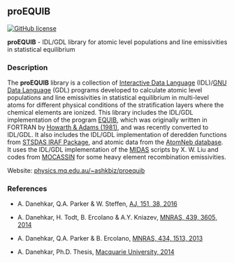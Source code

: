 ## proEQUIB
[![GitHub license](https://img.shields.io/aur/license/yaourt.svg)](https://github.com/equib/proEQUIB/blob/master/LICENSE)

**proEQUIB** - IDL/GDL library for atomic level populations and line emissivities in statistical equilibrium

### Description
The **proEQUIB** library is a collection of [Interactive Data Language](http://www.harrisgeospatial.com/ProductsandSolutions/GeospatialProducts/IDL.aspx) (IDL)/[GNU Data Language](http://gnudatalanguage.sourceforge.net/) (GDL) programs developed to calculate atomic level populations and line emissivities in statistical equilibrium in multi-level atoms for different physical conditions of the stratification layers where the chemical elements are ionized. This library includes the IDL/GDL implementation of the program [EQUIB](http://adsabs.harvard.edu/abs/2016ascl.soft03005H), which was originally written in FORTRAN by [Howarth & Adams (1981)](http://adsabs.harvard.edu/abs/1981ucl..rept.....H), and was recently converted to IDL/GDL. It also includes the IDL/GDL implementation of deredden functions from [STSDAS IRAF Package](http://www.stsci.edu/institute/software_hardware/stsdas), and atomic data from the [AtomNeb database](https://github.com/atomneb/AtomNeb-idl). It uses the IDL/GDL implementation of the [MIDAS](http://www.eso.org/~ohainaut/ccd/midas.html) scripts by X. W. Liu and codes from [MOCASSIN](https://github.com/mocassin/MOCASSIN-2.0) for some heavy element recombination emissivities. 

Website: [physics.mq.edu.au/~ashkbiz/proequib](http://physics.mq.edu.au/~ashkbiz/proequib/)

### References
* A. Danehkar, Q.A. Parker & W. Steffen, [AJ, 151, 38, 2016](http://adsabs.harvard.edu/abs/2016AJ....151...38D)

* A. Danehkar, H. Todt, B. Ercolano & A.Y. Kniazev, [MNRAS, 439, 3605, 2014](http://adsabs.harvard.edu/abs/2014MNRAS.439.3605D)

* A. Danehkar, Q.A. Parker & B. Ercolano, [MNRAS, 434, 1513, 2013](http://adsabs.harvard.edu/abs/2013MNRAS.434.1513D)

* A. Danehkar, Ph.D. Thesis, [Macquarie University, 2014](http://adsabs.harvard.edu/abs/2014PhDT........76D)
